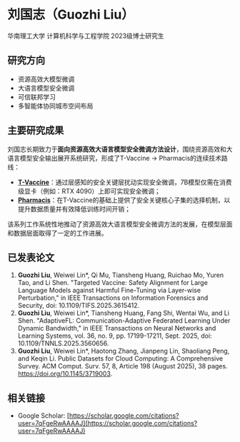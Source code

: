 # 刘国志（Guozhi Liu）

华南理工大学 计算机科学与工程学院 2023级博士研究生 

## 研究方向

- 资源高效大模型微调
- 大语言模型安全微调
- 可信联邦学习
- 多智能体协同城市空间布局

## 主要研究成果

刘国志长期致力于**面向资源高效大语言模型安全微调方法设计**，围绕资源高效和大语言模型安全输出展开系统研究，形成了T-Vaccine → Pharmacis的连续技术路线：

- **[T-Vaccine](https://github.com/Lslland/T-Vaccine.git)**：通过层感知的安全关键层扰动实现安全微调，7B模型仅需在消费级显卡（例如：RTX 4090）上即可实现安全微调；
- **[Pharmacis](https://github.com/Lslland/Pharmacist.git)**：在T-Vaccine的基础上提供了安全关键核心子集的选择机制，以提升数据质量并有效降低训练时间开销；

该系列工作系统性地推动了资源高效大语言模型安全微调方法的发展，在模型层面和数据层面取得了一定的工作进展。

## 已发表论文

1. **Guozhi Liu**, Weiwei Lin*, Qi Mu, Tiansheng Huang, Ruichao Mo, Yuren Tao, and Li Shen. "Targeted Vaccine: Safety Alignment for Large Language Models against Harmful Fine-Tuning via Layer-wise Perturbation," in IEEE Transactions on Information Forensics and Security, doi: 10.1109/TIFS.2025.3615412.
2. **Guozhi Liu**, Weiwei Lin*, Tiansheng Huang, Fang Shi, Wentai Wu, and Li Shen. "AdaptiveFL: Communication-Adaptive Federated Learning Under Dynamic Bandwidth," in IEEE Transactions on Neural Networks and Learning Systems, vol. 36, no. 9, pp. 17199-17211, Sept. 2025, doi: 10.1109/TNNLS.2025.3560656.
3. **Guozhi Liu**, Weiwei Lin*, Haotong Zhang, Jianpeng Lin, Shaoliang Peng, and Keqin Li. Public Datasets for Cloud Computing: A Comprehensive Survey. ACM Comput. Surv. 57, 8, Article 198 (August 2025), 38 pages. https://doi.org/10.1145/3719003.


## 相关链接

- Google Scholar: [https://scholar.google.com/citations?user=7qFgeRwAAAAJ](https://scholar.google.com/citations?user=7qFgeRwAAAAJ)

